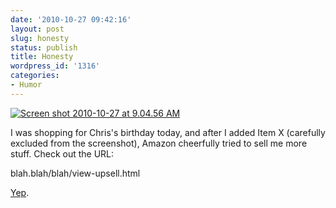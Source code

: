 ```yaml
---
date: '2010-10-27 09:42:16'
layout: post
slug: honesty
status: publish
title: Honesty
wordpress_id: '1316'
categories:
- Humor
---
```


[![Screen shot 2010-10-27 at 9.04.56 AM](http://fnord.phfactor.net/wp-content/uploads/2010/10/Screen-shot-2010-10-27-at-9.04.56-AM-450x191.png)](http://fnord.phfactor.net/wp-content/uploads/2010/10/Screen-shot-2010-10-27-at-9.04.56-AM.png)

I was shopping for Chris's birthday today, and after I added Item X (carefully excluded from the screenshot), Amazon cheerfully tried to sell me more stuff. Check out the URL:

blah.blah/blah/view-upsell.html

[Yep](http://en.wikipedia.org/wiki/Upsell).
